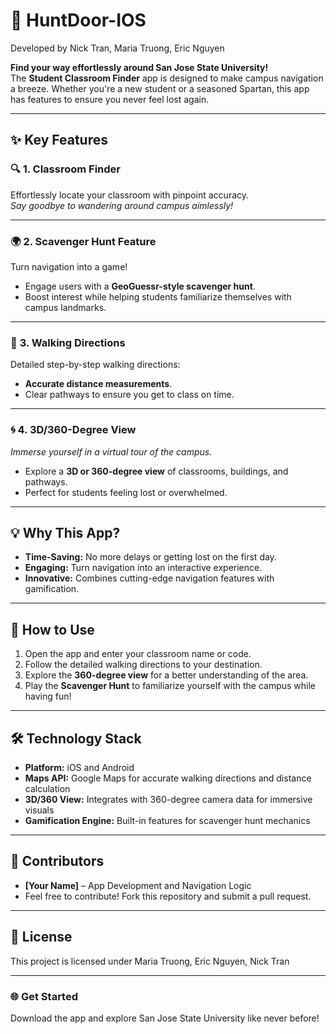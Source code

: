 # 🏫 **HuntDoor-IOS**

Developed by Nick Tran, Maria Truong, Eric Nguyen

**Find your way effortlessly around San Jose State University!**  
The **Student Classroom Finder** app is designed to make campus navigation a breeze. Whether you're a new student or a seasoned Spartan, this app has features to ensure you never feel lost again.

---

## ✨ **Key Features**

### 🔍 **1. Classroom Finder**
Effortlessly locate your classroom with pinpoint accuracy.  
_Say goodbye to wandering around campus aimlessly!_

---

### 🌍 **2. Scavenger Hunt Feature**
Turn navigation into a game!  
- Engage users with a **GeoGuessr-style scavenger hunt**.  
- Boost interest while helping students familiarize themselves with campus landmarks.

---

### 🚶 **3. Walking Directions**
Detailed step-by-step walking directions:  
- **Accurate distance measurements**.  
- Clear pathways to ensure you get to class on time.

---

### 🌀 **4. 3D/360-Degree View**
_Immerse yourself in a virtual tour of the campus._  
- Explore a **3D or 360-degree view** of classrooms, buildings, and pathways.  
- Perfect for students feeling lost or overwhelmed.

---

## 💡 **Why This App?**
- **Time-Saving:** No more delays or getting lost on the first day.  
- **Engaging:** Turn navigation into an interactive experience.  
- **Innovative:** Combines cutting-edge navigation features with gamification.

---

## 📱 **How to Use**
1. Open the app and enter your classroom name or code.
2. Follow the detailed walking directions to your destination.
3. Explore the **360-degree view** for a better understanding of the area.
4. Play the **Scavenger Hunt** to familiarize yourself with the campus while having fun!

---

## 🛠️ **Technology Stack**
- **Platform:** iOS and Android
- **Maps API:** Google Maps for accurate walking directions and distance calculation
- **3D/360 View:** Integrates with 360-degree camera data for immersive visuals
- **Gamification Engine:** Built-in features for scavenger hunt mechanics

---

## 🌟 **Contributors**
- **[Your Name]** – App Development and Navigation Logic  
- Feel free to contribute! Fork this repository and submit a pull request.

---

## 📝 **License**
This project is licensed under Maria Truong, Eric Nguyen, Nick Tran


---

### 🌐 **Get Started**
Download the app and explore San Jose State University like never before!



